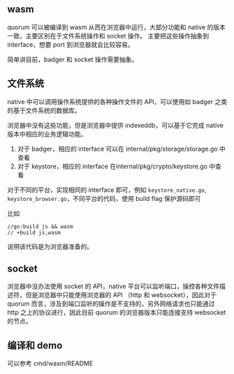 ## wasm

quorum 可以被编译到 wasm 从而在浏览器中运行，大部分功能和 native 的版本一致，主要区别在于文件系统操作和 socket 操作。
主要把这些操作抽象到 interface，想要 port 到浏览器就会比较容易。

简单讲目前，badger 和 socket 操作需要抽象。

## 文件系统

native 中可以调用操作系统提供的各种操作文件的 API，可以使用如 badger 之类的基于文件系统的数据库。

浏览器中没有这些功能，但是浏览器中提供 indexeddb，可以基于它完成 native 版本中相应的业务逻辑功能。

1. 对于 badger，相应的 interface 可以在 internal/pkg/storage/storage.go 中查看
2. 对于 keystore，相应的 interface 在internal/pkg/crypto/keystore.go 中查看

对于不同的平台，实现相同的 interface 即可，例如 `keystore_native.go`, `keystore_browser.go`，不同平台的代码，使用 build flag 保护源码即可

比如 

```
//go:build js && wasm
// +build js,wasm
```

说明该代码是为浏览器准备的。

## socket

浏览器中没办法使用 socket 的 API，native 平台可以监听端口，操控各种文件描述符，但是浏览器中只能使用浏览器的 API （http 和 websocket），因此对于 quorum 而言，涉及到端口监听的操作是不支持的，另外网络请求也只能通过 http 之上的协议进行，因此目前 quorum 的浏览器版本只能连接支持 websocket 的节点。

## 编译和 demo

可以参考 cmd/wasm/README